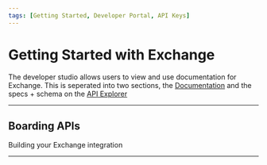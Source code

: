 ```yaml
---
tags: [Getting Started, Developer Portal, API Keys]
---
```


# Getting Started with Exchange

The developer studio allows users to view and use documentation for Exchange. This is seperated into two sections, the [Documentation](?path=/docs/introduction/exchange-intro.md) and the specs + schema on the [API Explorer](../api/?type=post&path=/boarding/add_application)

---

## Boarding APIs

Building your Exchange integration

<!-- type: row -->

<!-- type: card
title: Using our APIs
description: Submits an application to its next step in the workflow.
link: ../api/?type=post&path=/boarding//application
-->
<!-- type: card
title: Authentication
description: Auth text
link: ../api/?type=post&path=/boarding/add_application
-->

<!-- type: card
title: Boarding
description: Boarding Text
link: ../api/?type=post&path=/boarding/outlet/add
-->

<!-- type: card
title: Underwriting
description: Submits an application to its next step in the workflow.
link: ../api/?type=post&path=/boarding//application
-->
<!-- type: card
title: Funding
description: Funding Text
link: ../api/?type=post&path=/boarding/add_application
-->

<!-- type: card
title: Reporting
description: Adds an outlet to the parent mid and reference. Parent MID should be the internal_mid of the subgroup returned in add application or add subgroup, with reference that is also returned. Outlet will typically be the data of the trading location, and multiple outlets can be added for submission if they share the same 'Merchant' level data (ie. under the same legal entity + info)
link: ../api/?type=post&path=/boarding/outlet/add
-->

<!-- type: card
title: Transactions
description: Submits an application to its next step in the workflow.
link: ../api/?type=post&path=/boarding//application
-->

<!-- type: card
title: Maintenance
description: Submits an application to its next step in the workflow.
link: ../api/?type=post&path=/boarding//application
-->
<!-- type: row-end -->

---
